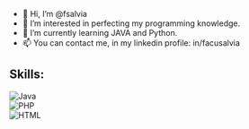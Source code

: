 - 👋 Hi, I’m @fsalvia
- 👀 I’m interested in perfecting my programming knowledge.
- 🌱 I’m currently learning JAVA and Python.
- 📫 You can contact me, in my linkedin profile: in/facusalvia
## Skills:
![Java](https://img.shields.io/badge/Java-ABB2B9?style=for-thebadge&logo=java&logoColor=2980B9&labelColor=E5E8E8)</br>
![PHP](https://img.shields.io/badge/PHP-ABB2B9?style=for-thebadge&logo=php&logoColor=B39DDB&labelColor=E5E8E8)</br>
![HTML](https://img.shields.io/badge/HTML-ABB2B9?style=for-thebadge&logo=html5&logoColor=DC7633&labelColor=E5E8E8)</br>
<!---
fsalvia/fsalvia is a ✨ special ✨ repository because its `README.md` (this file) appears on your GitHub profile.
You can click the Preview link to take a look at your changes.
--->

